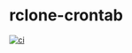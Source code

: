 # rclone-crontab

[![ci](https://github.com/seyoungsong/docker-rclone-crontab/actions/workflows/ci.yml/badge.svg)](https://github.com/seyoungsong/docker-rclone-crontab/actions/workflows/ci.yml)
